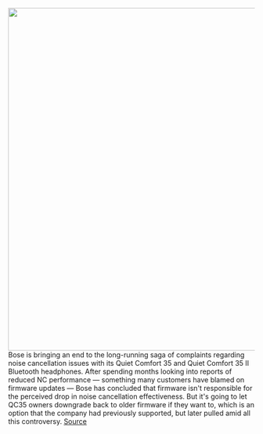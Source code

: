 <img src='https://cdn.vox-cdn.com/thumbor/tulOLmMZ2PJsTFP2rD_Rxru-7LA=/0x0:2040x1360/1200x800/filters:focal(784x655:1110x981)/cdn.vox-cdn.com/uploads/chorus_image/image/66610874/bosewm1_2040.0.0.jpg' width='700px' /><br/>
Bose is bringing an end to the long-running saga of complaints regarding noise cancellation issues with its Quiet Comfort 35 and Quiet Comfort 35 II Bluetooth headphones. After spending months looking into reports of reduced NC performance — something many customers have blamed on firmware updates — Bose has concluded that firmware isn't responsible for the perceived drop in noise cancellation effectiveness. But it's going to let QC35 owners downgrade back to older firmware if they want to, which is an option that the company had previously supported, but later pulled amid all this controversy.
<a href='https://www.theverge.com/2020/4/6/21209974/bose-qc35-qc35ii-noise-canceling-investigation-firmware'> Source <a/>